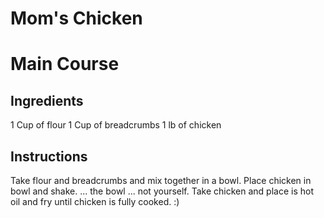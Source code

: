 # Mom's Chicken
# Main Course
## Ingredients
1 Cup of flour
1 Cup of breadcrumbs
1 lb of chicken

## Instructions
Take flour and breadcrumbs and mix together in a bowl. Place chicken in bowl and shake. ... the bowl ... not yourself.
Take chicken and place is hot oil and fry until chicken is fully cooked. :)
